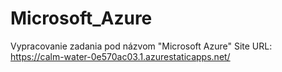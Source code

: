 # Microsoft_Azure
Vypracovanie zadania pod názvom "Microsoft Azure"
Site URL: https://calm-water-0e570ac03.1.azurestaticapps.net/
